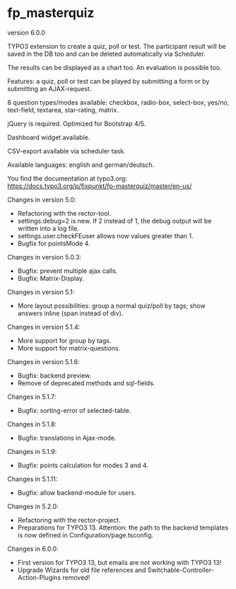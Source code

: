 # fp_masterquiz

version 6.0.0

TYPO3 extension to create a quiz, poll or test. The participant result will be saved in the DB too and can be deleted automatically via Scheduler.

The results can be displayed as a chart too. An evaluation is possible too.

Features: a quiz, poll or test can be played by submitting a form or by submitting an AJAX-request.

8 question types/modes available: checkbox, radio-box, select-box, yes/no, text-field, textarea, star-rating, matrix.

jQuery is required. Optimized for Bootstrap 4/5.

Dashboard widget available.

CSV-export available via scheduler task.

Available languages: english and german/deutsch.

You find the documentation at typo3.org: https://docs.typo3.org/p/fixpunkt/fp-masterquiz/master/en-us/

Changes in version 5.0:
- Refactoring with the rector-tool.
- settings.debug=2 is new. If 2 instead of 1, the debug output will be written into a log file.
- settings.user.checkFEuser allows now values greater than 1.
- Bugfix for pointsMode 4.

Changes in version 5.0.3:
- Bugfix: prevent multiple ajax calls.
- Bugfix: Matrix-Display.

Changes in version 5.1:
- More layout possibilities: group a normal quiz/poll by tags; show answers inline (span instead of div).

Changes in version 5.1.4:
- More support for group by tags.
- More support for matrix-questions.

Changes in version 5.1.6:
- Bugfix: backend preview.
- Remove of deprecated methods and sql-fields.

Changes in 5.1.7:
- Bugfix: sorting-error of selected-table.

Changes in 5.1.8:
- Bugfix: translations in Ajax-mode.

Changes in 5.1.9:
- Bugfix: points calculation for modes 3 and 4.

Changes in 5.1.11:
- Bugfix: allow backend-module for users.

Changes in 5.2.0:
- Refactoring with the rector-project.
- Preparations for TYPO3 13. Attention: the path to the backend templates is now defined in Configuration/page.tsconfig.

Changes in 6.0.0:
- First version for TYPO3 13, but emails are not working with TYPO3 13!
- Upgrade Wizards for old file references and Switchable-Controller-Action-Plugins removed!